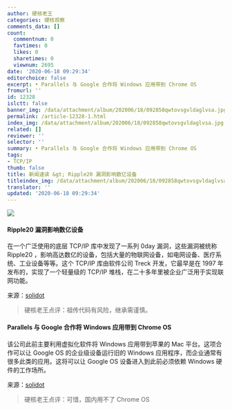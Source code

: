 ```yaml
---
author: 硬核老王
categories: 硬核观察
comments_data: []
count:
  commentnum: 0
  favtimes: 0
  likes: 0
  sharetimes: 0
  viewnum: 2695
date: '2020-06-18 09:29:34'
editorchoice: false
excerpt: • Parallels 与 Google 合作将 Windows 应用带到 Chrome OS
fromurl: ''
id: 12328
islctt: false
banner_img: /data/attachment/album/202006/18/092858qwtovsgvldaglvsa.jpg
permalink: /article-12328-1.html
index_img: /data/attachment/album/202006/18/092858qwtovsgvldaglvsa.jpg
related: []
reviewer: ''
selector: ''
summary: • Parallels 与 Google 合作将 Windows 应用带到 Chrome OS
tags:
- TCP/IP
thumb: false
title: 新闻速读 &gt; Ripple20 漏洞影响数亿设备
titleindex_img: /data/attachment/album/202006/18/092858qwtovsgvldaglvsa.jpg
translator: ''
updated: '2020-06-18 09:29:34'
---
```


![](/data/attachment/album/202006/18/092858qwtovsgvldaglvsa.jpg)


#### Ripple20 漏洞影响数亿设备


在一个广泛使用的底层 TCP/IP 库中发现了一系列 0day 漏洞，这些漏洞被统称 Ripple20 ，影响高达数亿的设备，包括大量的物联网设备，如电网设备、医疗系统、工业设备等等。这个 TCP/IP 库由软件公司 Treck 开发，它最早是在 1997 年发布的，实现了一个轻量级的 TCP/IP 堆栈，在二十多年里被企业广泛用于实现联网功能。


来源：[solidot](https://www.solidot.org/story?sid=64693)



> 
> 硬核老王点评：祖传代码有风险，继承需谨慎。
> 
> 
> 


#### Parallels 与 Google 合作将 Windows 应用带到 Chrome OS


该公司此前主要利用虚拟化软件将 Windows 应用带到苹果的 Mac 平台。这项合作可以让 Google OS 的企业级设备运行旧的 Windows 应用程序，而企业通常有很多此类的应用。这将可以让 Google OS 设备进入到此前必须依赖 Windows 硬件的工作场所。


来源：[solidot](https://www.solidot.org/story?sid=64692)



> 
> 硬核老王点评：可惜，国内用不了 Chrome OS
> 
> 
>